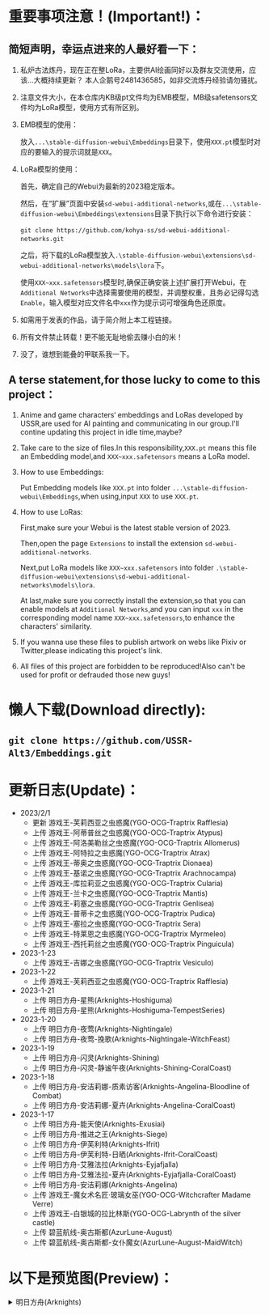   # 重要事项注意！(Important!)：
 ## 简短声明，幸运点进来的人最好看一下：
  
 1. 私炉古法炼丹，现在正在整LoRa，主要供AI绘画同好以及群友交流使用，应该...大概持续更新？
    本人企鹅号2481436585，如非交流炼丹经验请勿骚扰。
    
 2. 注意文件大小，在本仓库内KB级pt文件均为EMB模型，MB级safetensors文件均为LoRa模型，使用方式有所区别。

 3. EMB模型的使用：

    放入`...\stable-diffusion-webui\Embeddings`目录下，使用`XXX.pt`模型时对应的要输入的提示词就是`XXX`。

 4. LoRa模型的使用：

    首先，确定自己的Webui为最新的2023稳定版本。

    然后，在“扩展”页面中安装`sd-webui-additional-networks`,或在`...\stable-diffusion-webui\Embeddings\extensions`目录下执行以下命令进行安装：

     `git clone https://github.com/kohya-ss/sd-webui-additional-networks.git`

    之后，将下载的LoRa模型放入`.\stable-diffusion-webui\extensions\sd-webui-additional-networks\models\lora`下。

    使用`XXX~xxx.safetensors`模型时,确保正确安装上述扩展打开Webui，在`Additional Networks`中选择需要使用的模型，并调整权重，且务必记得勾选`Enable`，输入模型对应文件名中`xxx`作为提示词可增强角色还原度。

 5. 如需用于发表的作品，请于简介附上本工程链接。
   
 6. 所有文件禁止转载！更不能无耻地偷去赚小白的米！
 
 7. 没了，谁想到能叠的甲联系我一下。
   
 ## A terse statement,for those lucky to come to this project：
   
 1. Anime and game characters‘ embeddings and LoRas developed by USSR,are used for AI painting and communicating in our group.I'll contine updating this project in idle time,maybe?

 2. Take care to the size of files.In this responsibility,`XXX.pt` means this file an Embedding model,and `XXX~xxx.safetensors` means a LoRa model.
 
 3. How to use Embeddings:

     Put Embedding models like `XXX.pt` into folder `...\stable-diffusion-webui\Embeddings`,when using,input `XXX` to use `XXX.pt`.

 4. How to use LoRas:

    First,make sure your Webui is the latest stable version of 2023.

    Then,open the page `Extensions` to install the extension `sd-webui-additional-networks`.

    Next,put LoRa models like `XXX~xxx.safetensors` into folder `.\stable-diffusion-webui\extensions\sd-webui-additional-networks\models\lora`.

    At last,make sure you correctly install the extension,so that you can enable models at `Additional Networks`,and you can input `xxx` in the corresponding model name `XXX~xxx.safetensors`,to enhance the characters' similarity.
   
 5. If you wanna use these files to publish artwork on webs like Pixiv or Twitter,please indicating this project's link.
   
 6. All files of this project are forbidden to be reproduced!Also can't be used for profit or defrauded those new guys!

  # 懒人下载(Download directly):
  
 ## `git clone https://github.com/USSR-Alt3/Embeddings.git`

  # 更新日志(Update)：
 - 2023/2/1
   + 更新 游戏王-芙莉西亚之虫惑魔(YGO-OCG-Traptrix Rafflesia)
   + 上传 游戏王-阿蒂普丝之虫惑魔(YGO-OCG-Traptrix Atypus)
   + 上传 游戏王-阿洛美勒丝之虫惑魔(YGO-OCG-Traptrix Allomerus)
   + 上传 游戏王-阿特拉之虫惑魔(YGO-OCG-Traptrix Atrax)
   + 上传 游戏王-蒂奥之虫惑魔(YGO-OCG-Traptrix Dionaea)
   + 上传 游戏王-基诺之虫惑魔(YGO-OCG-Traptrix Arachnocampa)
   + 上传 游戏王-库拉莉亚之虫惑魔(YGO-OCG-Traptrix Cularia)
   + 上传 游戏王-兰卡之虫惑魔(YGO-OCG-Traptrix Mantis)
   + 上传 游戏王-莉塞之虫惑魔(YGO-OCG-Traptrix  Genlisea)
   + 上传 游戏王-普蒂卡之虫惑魔(YGO-OCG-Traptrix Pudica)
   + 上传 游戏王-塞拉之虫惑魔(YGO-OCG-Traptrix Sera)
   + 上传 游戏王-特莱恩之虫惑魔(YGO-OCG-Traptrix Myrmeleo)
   + 上传 游戏王-西托莉丝之虫惑魔(YGO-OCG-Traptrix Pinguicula)
 - 2023-1-23
   + 上传 游戏王-吉娜之虫惑魔(YGO-OCG-Traptrix Vesiculo)
 - 2023-1-22
   + 上传 游戏王-芙莉西亚之虫惑魔(YGO-OCG-Traptrix Rafflesia)
 - 2023-1-21
   + 上传 明日方舟-星熊(Arknights-Hoshiguma)
   + 上传 明日方舟-星熊(Arknights-Hoshiguma-TempestSeries)
 - 2023-1-20
   + 上传 明日方舟-夜莺(Arknights-Nightingale)
   + 上传 明日方舟-夜莺-挽歌(Arknights-Nightingale-WitchFeast)
 - 2023-1-19
   + 上传 明日方舟-闪灵(Arknights-Shining)
   + 上传 明日方舟-闪灵-静谧午夜(Arknights-Shining-CoralCoast)
 - 2023-1-18
   + 上传 明日方舟-安洁莉娜-质素访客(Arknights-Angelina-Bloodline of Combat)
   + 上传 明日方舟-安洁莉娜-夏卉(Arknights-Angelina-CoralCoast)
 - 2023-1-17
   + 上传 明日方舟-能天使(Arknights-Exusiai)
   + 上传 明日方舟-推进之王(Arknights-Siege)
   + 上传 明日方舟-伊芙利特(Arknights-Ifrit)
   + 上传 明日方舟-伊芙利特-日晒(Arknights-Ifrit-CoralCoast)
   + 上传 明日方舟-艾雅法拉(Arknights-Eyjafjalla)
   + 上传 明日方舟-艾雅法拉-夏卉(Arknights-Eyjafjalla-CoralCoast)
   + 上传 明日方舟-安洁莉娜(Arknights-Angelina)
   + 上传 游戏王-魔女术名匠·玻璃女巫(YGO-OCG-Witchcrafter Madame Verre)
   + 上传 游戏王-白银城的拉比林斯(YGO-OCG-Labrynth of the silver castle)
   + 上传 碧蓝航线-奥古斯都(AzurLune-August)
   + 上传 碧蓝航线-奥古斯都-女仆魔女(AzurLune-August-MaidWitch)
 
  # 以下是预览图(Preview)：
 
 <details>
 <summary>明日方舟(Arknights)</summary>
 <details>
 <summary>六星干员(Rare 6)</summary>
 <details>
 <summary>能天使(Exusiai)</summary>  
 ![](https://github.com/USSR-Alt3/Embeddings/blob/63e989d04be7c2cc2d39106a28699dc89fc74e2b/%E9%A2%84%E8%A7%88%E5%9B%BE/%E8%83%BD%E5%A4%A9%E4%BD%BF(Exia).png)
 </details>
 <details>
 <summary>推进之王(Siege)</summary>  
 ![](https://github.com/USSR-Alt3/Embeddings/blob/0d842f2f6290f5c16a18a15dbc899acd9b2cb360/%E9%A2%84%E8%A7%88%E5%9B%BE/%E6%8E%A8%E8%BF%9B%E4%B9%8B%E7%8E%8B(Siege).png)
 </details>
 <details>
 <summary>伊芙利特+伊芙利特-日晒(Ifrit)</summary>  
 ![](https://github.com/USSR-Alt3/Embeddings/blob/004bb95cd435dd684d8395290a7edb7b52232435/%E9%A2%84%E8%A7%88%E5%9B%BE/%E4%BC%8A%E8%8A%99%E5%88%A9%E7%89%B9(Ifrit).png)
 ![](https://github.com/USSR-Alt3/Embeddings/blob/984516787da8de01a6f385fd0a164f8dc2f46128/%E9%A2%84%E8%A7%88%E5%9B%BE/%E4%BC%8A%E8%8A%99%E5%88%A9%E7%89%B9-%E6%97%A5%E6%99%92(Ifrit-CoralCoast).png)
 </details>
 <details>
 <summary>艾雅法拉+艾雅法拉-夏卉(Eyjafjalla)</summary>
 ![](https://github.com/USSR-Alt3/Embeddings/blob/0d842f2f6290f5c16a18a15dbc899acd9b2cb360/%E9%A2%84%E8%A7%88%E5%9B%BE/%E8%89%BE%E9%9B%85%E6%B3%95%E6%8B%89(Eyjafjalla).png)
 ![](https://github.com/USSR-Alt3/Embeddings/blob/984516787da8de01a6f385fd0a164f8dc2f46128/%E9%A2%84%E8%A7%88%E5%9B%BE/%E8%89%BE%E9%9B%85%E6%B3%95%E6%8B%89-%E5%A4%8F%E5%8D%89(Eyjafjalla-CoralCoast).png)
 </details>
 <details>
 <summary>安洁莉娜+安洁莉娜-质素访客+安洁莉娜-夏卉(Angelina)</summary>   
 ![](https://github.com/USSR-Alt3/Embeddings/blob/0d842f2f6290f5c16a18a15dbc899acd9b2cb360/%E9%A2%84%E8%A7%88%E5%9B%BE/%E5%AE%89%E6%B4%81%E8%8E%89%E5%A8%9C(Angelina).png)
 ![](https://github.com/USSR-Alt3/Embeddings/blob/984516787da8de01a6f385fd0a164f8dc2f46128/%E9%A2%84%E8%A7%88%E5%9B%BE/%E5%AE%89%E6%B4%81%E8%8E%89%E5%A8%9C-%E8%B4%A8%E7%B4%A0%E8%AE%BF%E5%AE%A2(Angelina-Bloodline%20of%20Combat).png)
 ![](https://github.com/USSR-Alt3/Embeddings/blob/984516787da8de01a6f385fd0a164f8dc2f46128/%E9%A2%84%E8%A7%88%E5%9B%BE/%E5%AE%89%E6%B4%81%E8%8E%89%E5%A8%9C-%E5%A4%8F%E5%8D%89(Angelina-CoralCoast).png)
 </details>
 <details>
 <summary>闪灵+闪灵-静谧午夜(Shining)</summary>
 ![](https://github.com/USSR-Alt3/Embeddings/blob/4a8aa4c32775fe2d9d5d4c1bdf3a508a7cd4ea86/%E9%A2%84%E8%A7%88%E5%9B%BE/%E9%97%AA%E7%81%B5(Shining).png)
 ![](https://github.com/USSR-Alt3/Embeddings/blob/4a8aa4c32775fe2d9d5d4c1bdf3a508a7cd4ea86/%E9%A2%84%E8%A7%88%E5%9B%BE/%E9%97%AA%E7%81%B5-%E9%9D%99%E8%B0%A7%E5%8D%88%E5%A4%9C(Shining-CoralCoast).png)
 </details> 
 <details>
 <summary>夜莺+夜莺-挽歌(Nightingale)</summary> 
 ![](https://github.com/USSR-Alt3/Embeddings/blob/5cb122741d80700991a8e9dfa3f2543069135881/%E9%A2%84%E8%A7%88%E5%9B%BE/%E5%A4%9C%E8%8E%BA(Nightingale).png)
 ![](https://github.com/USSR-Alt3/Embeddings/blob/5cb122741d80700991a8e9dfa3f2543069135881/%E9%A2%84%E8%A7%88%E5%9B%BE/%E5%A4%9C%E8%8E%BA-%E6%8C%BD%E6%AD%8C(Nightingale-WitchFeast).png)
 </details>
 <details>
 <summary>星熊+星熊-狩标浪人(Hoshiguma)</summary> 
 ![](https://github.com/USSR-Alt3/Embeddings/blob/01ff3aa3b4f936a60af23315b5184c5e885b795d/%E9%A2%84%E8%A7%88%E5%9B%BE/%E6%98%9F%E7%86%8A(Hoshiguma).png)
 ![](https://github.com/USSR-Alt3/Embeddings/blob/984516787da8de01a6f385fd0a164f8dc2f46128/%E9%A2%84%E8%A7%88%E5%9B%BE/%E6%98%9F%E7%86%8A-%E7%8B%A9%E6%A0%87%E6%B5%AA%E4%BA%BA(Hoshiguma-TempestSeries).png)
 </details>
 </details>


 <details>
 
 <summary>游戏王(YGO-OCG)</summary>
 
 <details>
 <summary>白银城的拉比林斯(Labrynth of the Silver Castle)</summary>
    
 ![](https://github.com/USSR-Alt3/Embeddings/blob/98104f5414c3a807d66a97a0eefbd67579e72228/%E9%A2%84%E8%A7%88%E5%9B%BE/%E7%99%BD%E9%93%B6%E5%9F%8E%E7%9A%84%E6%8B%89%E6%AF%94%E6%9E%97%E6%96%AF(Labrynth%20of%20the%20silver%20castle).png)
 </details>
 
 <details>
 <summary>虫惑魔(Traptrix)</summary>
 <details>
 <summary>游戏王-芙莉西亚之虫惑魔(Traptrix Rafflesia)</summary>
    
 ![](https://github.com/USSR-Alt3/Embeddings/blob/984516787da8de01a6f385fd0a164f8dc2f46128/%E9%A2%84%E8%A7%88%E5%9B%BE/%E8%8A%99%E8%8E%89%E8%A5%BF%E4%BA%9A%E4%B9%8B%E8%99%AB%E6%83%91%E9%AD%94(Traptrix%20Rafflesia).png)
 </details>

<details>
 <summary>游戏王-吉娜之虫惑魔(Traptrix Vesiculo)</summary>
    
 ![](https://github.com/USSR-Alt3/Embeddings/blob/879be0860b3a9643e1784552da35e493708b5b77/%E9%A2%84%E8%A7%88%E5%9B%BE/%E5%90%89%E5%A8%9C%E4%B9%8B%E8%99%AB%E6%83%91%E9%AD%94(Traptrix%20Vesiculo).png)
 </details>

<details>
 <summary>魔女术名匠·玻璃女巫(Witchcrafter Madame Verre)</summary>
    
 ![](https://github.com/USSR-Alt3/Embeddings/blob/98104f5414c3a807d66a97a0eefbd67579e72228/%E9%A2%84%E8%A7%88%E5%9B%BE/%E9%AD%94%E5%A5%B3%E6%9C%AF%E5%90%8D%E5%8C%A0%C2%B7%E7%8E%BB%E7%92%83%E5%A5%B3%E5%B7%AB(Witchcrafter%20Madame%20Verre).png)
 </details>
 

 </details>
 


 <details>
 
 <summary>碧蓝航线(AzurLune)</summary>
 
 <details>
 <summary>奥古斯都+奥古斯都-女仆魔女(August)</summary>
 
 ![](https://github.com/USSR-Alt3/Embeddings/blob/98104f5414c3a807d66a97a0eefbd67579e72228/%E9%A2%84%E8%A7%88%E5%9B%BE/%E5%A5%A5%E5%8F%A4%E6%96%AF%E9%83%BD(August).png)
 ![](https://github.com/USSR-Alt3/Embeddings/blob/98104f5414c3a807d66a97a0eefbd67579e72228/%E9%A2%84%E8%A7%88%E5%9B%BE/%E5%A5%A5%E5%8F%A4%E6%96%AF%E9%83%BD-%E5%A5%B3%E4%BB%86%E9%AD%94%E5%A5%B3(August).png)
 </details>
 

 </details>

